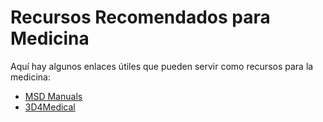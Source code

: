 # Recursos Recomendados para Medicina

Aquí hay algunos enlaces útiles que pueden servir como recursos para la medicina:

- [MSD Manuals](https://www.msdmanuals.com/professional)
- [3D4Medical](https://3d4medical.com/)